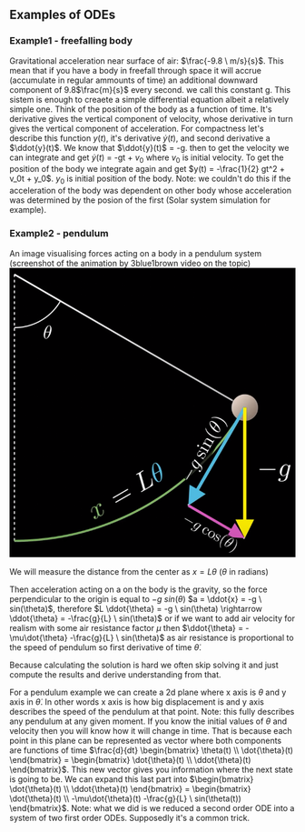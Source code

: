 ## Examples of ODEs
### Example1 - freefalling body
Gravitational acceleration near surface of air: $\frac{-9.8 \ m/s}{s}$.
This mean that if you have a body in freefall through space it will accrue (accumulate in regular ammounts of time) an additional downward component of 9.8$\frac{m}{s}$ every second. we call this constant g. This sistem is enough to creaete a simple differential equation albeit a relatively simple one.
Think of the position of the body as a function of time. It's derivative gives the vertical component of velocity, whose derivative in turn gives the vertical component of acceleration.
For compactness let's describe this function $y(t)$, it's derivative $\dot{y}(t)$, and second derivative a $\ddot{y}(t)$.
We know that $\ddot{y}(t)$ = -g. then to get the velocity we can integrate and get $\dot{y}(t)$ = -gt + $v_0$ where $v_0$ is initial velocity. To get the position of the body we integrate again and get $y(t) = -\frac{1}{2} gt^2 + v_0t + y_0$. $y_0$ is initial position of the body.
Note: we couldn't do this if the acceleration of the body was dependent on other body whose acceleration was determined by the posion of the first (Solar system simulation for example). 

### Example2 - pendulum
An image visualising forces acting on a body in a pendulum system (screenshot of the animation by 3blue1brown video on the topic)
![300x300](../attachments/pendulum%20forces%20visualised.png) 

We will measure the distance from the center as $x=L \theta$ ($\theta$ in radians) 

Then acceleration acting on a on the body is the gravity, so the force perpendicular to the origin is equal to $-g \ sin(\theta)$ 
$a = \ddot{x} = -g \ sin(\theta)$, therefore $L \ddot{\theta} = -g \ sin(\theta) \rightarrow \ddot{\theta} = -\frac{g}{L} \ sin(\theta)$ or if we want to add air velocity for realism with some air resistance factor $\mu$ then $\ddot{\theta} = -\mu\dot{\theta} -\frac{g}{L} \ sin(\theta)$ as air resistance is proportional to the speed of pendulum so first derivative of time $\dot{\theta}$.

Because calculating the solution is hard we often skip solving it and just compute the results and derive understanding from that. 

For a pendulum example we can create a 2d plane where x axis is $\theta$ and y axis in $\dot{\theta}$. In other words x axis is how big displacement is and y axis describes the speed of the pendulum at that point. Note: this fully describes any pendulum at any given moment. If you know the initial values of $\theta$ and velocity then you will know how it will change in time. That is because each point in this plane can be represented as vector where both components are functions of time $\frac{d}{dt} \begin{bmatrix} \theta(t) \\ \dot{\theta}(t) \end{bmatrix} = \begin{bmatrix} \dot{\theta}(t) \\ \ddot{\theta}(t) \end{bmatrix}$. This new vector gives you information where the next state is going to be.
We can expand this last part into $\begin{bmatrix} \dot{\theta}(t) \\ \ddot{\theta}(t) \end{bmatrix} = \begin{bmatrix} \dot{\theta}(t) \\ -\mu\dot{\theta}(t) -\frac{g}{L} \ sin(\theta(t)) \end{bmatrix}$.
Note: what we did is we reduced a second order ODE into a system of two first order ODEs. Supposedly it's a common trick.